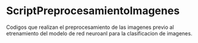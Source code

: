 # ScriptPreprocesamientoImagenes

Codigos que realizan el preprocesamiento de las imagenes previo al etrenamiento del modelo de red neuroanl para la clasificacion de imagenes.
